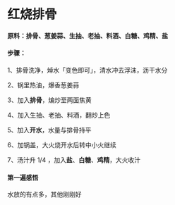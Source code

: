 # 红烧排骨

#### 原料：排骨、葱姜蒜、生抽、老抽、料酒、白糖、鸡精、盐

#### 步骤：

1、排骨洗净，焯水「变色即可」，清水冲去浮沫，沥干水分

2、锅里热油，爆香葱姜蒜

3、加入**排骨**，煸炒至两面焦黄

4、加入生抽、老抽、料酒，翻炒上色

5、加入**开水**，水量与排骨持平

6、加锅盖，大火烧开水后转中小火继续

7、汤汁升 1/4 ，加入**盐**、**白糖**、**鸡精**，大火收汁

#### 第一遍感悟

水放的有点多，其他刚刚好